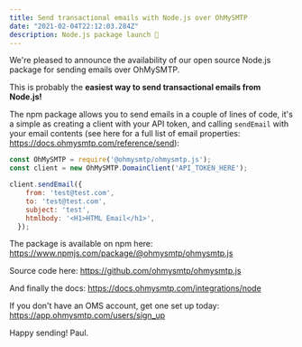 ```yaml
---
title: Send transactional emails with Node.js over OhMySMTP
date: "2021-02-04T22:12:03.284Z"
description: Node.js package launch 🚀
---
```


We're pleased to announce the availability of our open source Node.js package for sending emails over OhMySMTP.

This is probably the **easiest way to send transactional emails from Node.js!** 

The npm package allows you to send emails in a couple of lines of code, it's a simple as creating a client with your API token, and calling `sendEmail` with your email contents (see here for a full list of email properties: https://docs.ohmysmtp.com/reference/send):

```javascript
const OhMySMTP = require('@ohmysmtp/ohmysmtp.js');
const client = new OhMySMTP.DomainClient('API_TOKEN_HERE');

client.sendEmail({
    from: 'test@test.com',
    to: 'test@test.com',
    subject: 'test',
    htmlbody: '<H1>HTML Email</h1>',
  });
```

The package is available on npm here: https://www.npmjs.com/package/@ohmysmtp/ohmysmtp.js

Source code here: https://github.com/ohmysmtp/ohmysmtp.js

And finally the docs: https://docs.ohmysmtp.com/integrations/node

If you don't have an OMS account, get one set up today: https://app.ohmysmtp.com/users/sign_up

Happy sending!
Paul.